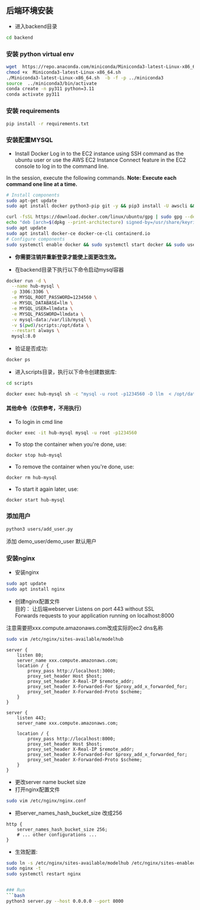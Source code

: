 ## 后端环境安装
- 进入backend目录
```bash
cd backend
```
### 安装 python virtual env

```bash
wget  https://repo.anaconda.com/miniconda/Miniconda3-latest-Linux-x86_64.sh
chmod +x  Miniconda3-latest-Linux-x86_64.sh
./Miniconda3-latest-Linux-x86_64.sh  -b -f -p ../miniconda3
source  ../miniconda3/bin/activate
conda create -n py311 python=3.11
conda activate py311
```

### 安装 requirements
```bash
pip install -r requirements.txt
```

### 安装配置MYSQL
- Install Docker
Log in to the EC2 instance using SSH command as the ubuntu user or use the AWS EC2 Instance Connect feature in the EC2 console to log in to the command line. 

In the session, execute the following commands.
 **Note: Execute each command one line at a time.**
```bash  
# Install components
sudo apt-get update
sudo apt install docker python3-pip git -y && pip3 install -U awscli && pip install pyyaml==5.3.1

curl -fsSL https://download.docker.com/linux/ubuntu/gpg | sudo gpg --dearmor -o /usr/share/keyrings/docker-archive-keyring.gpg
echo "deb [arch=$(dpkg --print-architecture) signed-by=/usr/share/keyrings/docker-archive-keyring.gpg] https://download.docker.com/linux/ubuntu $(lsb_release -cs) stable" | sudo tee /etc/apt/sources.list.d/docker.list > /dev/null
sudo apt update
sudo apt install docker-ce docker-ce-cli containerd.io
# Configure components
sudo systemctl enable docker && sudo systemctl start docker && sudo usermod -aG docker $USER

```
- **你需要注销并重新登录才能使上面更改生效。**

- 在backend目录下执行以下命令启动mysql容器
```bash
docker run -d \
  --name hub-mysql \
  -p 3306:3306 \
  -e MYSQL_ROOT_PASSWORD=1234560 \
  -e MYSQL_DATABASE=llm \
  -e MYSQL_USER=llmdata \
  -e MYSQL_PASSWORD=llmdata \
  -v mysql-data:/var/lib/mysql \
  -v $(pwd)/scripts:/opt/data \
  --restart always \
  mysql:8.0
```

- 验证是否成功:
```bash
docker ps
```

- 进入scripts目录，执行以下命令创建数据库:
```bash
cd scripts 

docker exec hub-mysql sh -c "mysql -u root -p1234560 -D llm  < /opt/data/mysql_setup.sql"
```

#### 其他命令（仅供参考，不用执行）
- To login in cmd line
```bash
docker exec -it hub-mysql mysql -u root -p1234560
```

- To stop the container when you're done, use:
```bash
docker stop hub-mysql
```

- To remove the container when you're done, use:
```bash
docker rm hub-mysql
```

- To start it again later, use:
```bash
docker start hub-mysql
```

### 添加用户
```bash
python3 users/add_user.py
```
添加 demo_user/demo_user 默认用户

### 安装nginx
- 安装nginx
```bash
sudo apt update 
sudo apt install nginx
```

- 创建nginx配置文件  
目的：
  让后端webserver Listens on port 443 without SSL  
  Forwards requests to your application running on localhost:8000  

注意需要把xxx.compute.amazonaws.com改成实际的ec2 dns名称
```bash 
sudo vim /etc/nginx/sites-available/modelhub
```

```nginx
server {
    listen 80;
    server_name xxx.compute.amazonaws.com;
    location / {
        proxy_pass http://localhost:3000;
        proxy_set_header Host $host;
        proxy_set_header X-Real-IP $remote_addr;
        proxy_set_header X-Forwarded-For $proxy_add_x_forwarded_for;
        proxy_set_header X-Forwarded-Proto $scheme;
    }
}

server {
    listen 443;
    server_name xxx.compute.amazonaws.com;

    location / {
        proxy_pass http://localhost:8000;
        proxy_set_header Host $host;
        proxy_set_header X-Real-IP $remote_addr;
        proxy_set_header X-Forwarded-For $proxy_add_x_forwarded_for;
        proxy_set_header X-Forwarded-Proto $scheme;
    }
}
```

- 更改server name bucket size 
- 打开nginx配置文件
```bash
sudo vim /etc/nginx/nginx.conf
```
- 把server_names_hash_bucket_size 改成256
```nginx
http {
    server_names_hash_bucket_size 256;
    # ... other configurations ...
}
```

- 生效配置:
```bash
sudo ln -s /etc/nginx/sites-available/modelhub /etc/nginx/sites-enabled/ 
sudo nginx -t 
sudo systemctl restart nginx


### Run
```bash
python3 server.py --host 0.0.0.0 --port 8000
```

